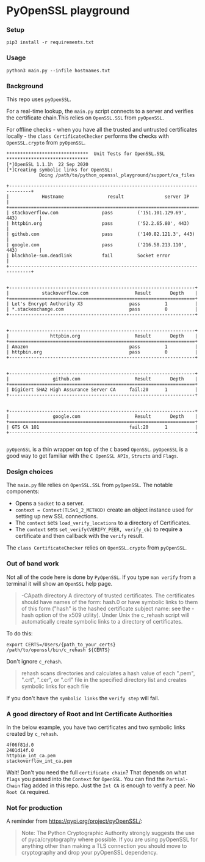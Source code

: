 # PyOpenSSL playground

### Setup
`pip3 install -r requirements.txt`
### Usage
`python3 main.py --infile hostnames.txt`
### Background
This repo uses `pyOpenSSL`.  

For a real-time lookup, the `main.py` script connects to a server and verifies the certificate chain.This relies on `OpenSSL.SSL` from `pyOpenSSL`.  

For offline checks - when you have all the trusted and untrusted certificates locally - the `class CertificateChecker` performs the checks with `OpenSSL.crypto` from `pyOpenSSL`.



```
******************************	Unit Tests for OpenSSL.SSL	******************************
[*]OpenSSL 1.1.1h  22 Sep 2020
[*]Creating symbolic links for OpenSSL:
			Doing /path/to/python_openssl_playground/support/ca_files

+------------------------------------------------------------------------------+
|            Hostname                result               server IP            |
+==============================================================================+
| stackoverflow.com                pass         ('151.101.129.69', 443)        |
| httpbin.org                      pass         ('52.2.65.80', 443)            |
| github.com                       pass         ('140.82.121.3', 443)          |
| google.com                       pass         ('216.58.213.110', 443)        |
| blackhole-sun.deadlink           fail         Socket error                   |
+------------------------------------------------------------------------------+


+--------------------------------------------------------------------+
|            stackoverflow.com                 Result       Depth    |
+====================================================================+
| Let's Encrypt Authority X3                 pass         1          |
| *.stackexchange.com                        pass         0          |
+--------------------------------------------------------------------+


+--------------------------------------------------------------------+
|               httpbin.org                    Result       Depth    |
+====================================================================+
| Amazon                                     pass         1          |
| httpbin.org                                pass         0          |
+--------------------------------------------------------------------+


+--------------------------------------------------------------------+
|                github.com                    Result       Depth    |
+====================================================================+
| DigiCert SHA2 High Assurance Server CA     fail:20      1          |
+--------------------------------------------------------------------+


+--------------------------------------------------------------------+
|                google.com                    Result       Depth    |
+====================================================================+
| GTS CA 1O1                                 fail:20      1          |
+--------------------------------------------------------------------+


```

`pyOpenSSL` is a thin wrapper on top of the `C` based `OpenSSL`.  `pyOpenSSL` is a good way to get familiar with the `C OpenSSL APIs`, `Structs` and `Flags`.  

### Design choices
The `main.py` file relies on `OpenSSL.SSL` from `pyOpenSSL`.  The notable components:
  - Opens a `Socket` to a server.
  - `context = Context(TLSv1_2_METHOD)` create an object instance used for setting up new SSL connections.
  - The `context` sets `load_verify_locations` to a directory of Certificates.
  - The `context` sets `set_verify(VERIFY_PEER, verify_cb)` to require a certificate and then callback with the `verify` result.

The `class CertificateChecker` relies on `OpenSSL.crypto` from `pyOpenSSL`.

### Out of band work
Not all of the code here is done by `PyOpenSSL`. If you type `man verify` from a terminal it will show an `OpenSSL` help page.

> -CApath directory
>     A directory of trusted certificates. The certificates should have names of
>     the form: hash.0 or have symbolic links to them of this form ("hash" is the
>     hashed certificate subject name: see the -hash option of the x509 utility).
>     Under Unix the c_rehash script will automatically create symbolic links to a
>     directory of certificates.

To do this:
```
export CERTS=/Users/{path_to_your_certs}
/path/to/openssl/bin/c_rehash ${CERTS}
```
Don't ignore `c_rehash`.

> rehash scans directories and calculates a hash value of each ".pem", ".crt", ".cer", or ".crl" file in the specified directory list and creates symbolic links for each file

If you don't have the `symbolic links` the `verify step` will fail.

### A good directory of Root and Int Certificate Authorities
In the below example, you have two certificates and two symbolic links created by `c_rehash`.
```
4f06f81d.0
2401d14f.0
httpbin_int_ca.pem
stackoverflow_int_ca.pem
```
Wait!  Don't you need the full `certificate chain`?  That depends on what `flags` you passed into the `Context` for `OpenSSL`. You can find the `Partial-Chain` flag added in this repo.  Just the `Int CA` is enough to verify a peer. No `Root CA` required.

### Not for production
A reminder from https://pypi.org/project/pyOpenSSL/:

> Note: The Python Cryptographic Authority strongly suggests the use of pyca/cryptography where possible. If you are using pyOpenSSL for anything other than making a TLS connection you should move to cryptography and drop your pyOpenSSL dependency.

